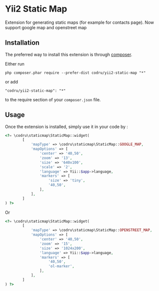 Yii2 Static Map
===============
Extension for generating static maps (for example for contacts page). Now support google map and openstreet map

Installation
------------

The preferred way to install this extension is through [composer](http://getcomposer.org/download/).

Either run

```
php composer.phar require --prefer-dist codru/yii2-static-map "*"
```

or add

```
"codru/yii2-static-map": "*"
```

to the require section of your `composer.json` file.


Usage
-----

Once the extension is installed, simply use it in your code by  :

```php
<?= \codru\staticmap\StaticMap::widget(
        [
            'mapType' => \codru\staticmap\StaticMap::GOOGLE_MAP,
            'mapOptions' => [
                'center' => '40,50',
                'zoom' => '13',
                'size' => '640x100',
                'scale' => '2',
                'language' => Yii::$app->language,
                'markers' => [
                    'size' => 'tiny',
                    '40,50',
                ],
            ],
        ]
) ?>
```
Or
```php
<?= \codru\staticmap\StaticMap::widget(
        [
            'mapType' => \codru\staticmap\StaticMap::OPENSTREET_MAP,
            'mapOptions' => [
                'center' => '40,50',
                'zoom' => '15',
                'size' => '1024x200',
                'language' => Yii::$app->language,
                'markers' => [
                    '40,50',
                    'ol-marker',
                ],
            ],
        ]
) ?>
```
